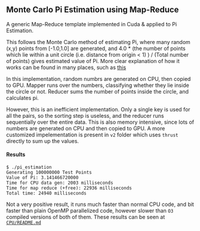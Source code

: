 ## Monte Carlo Pi Estimation using Map-Reduce

A generic Map-Reduce template implemented in Cuda & applied to Pi Estimation.

This follows the Monte Carlo method of estimating Pi, where many random (x,y) points from [-1.0,1.0] are generated, and 4.0 * (the number of points which lie within a unit circle (i.e. distance from origin < 1) ) / (Total number of points) gives estimated value of Pi. More clear explanation of how it works can be found in many places, such as [this](https://www.geeksforgeeks.org/estimating-value-pi-using-monte-carlo/)

In this implementation, random numbrs are generated on CPU, then copied to GPU. Mapper runs over the numbers, classifying whether they lie inside the circle or not. Reducer sums the number of points inside the circle, and calculates pi.

However, this is an inefficient implementation. Only a single key is used for all the pairs, so the sorting step is useless, and the reducer runs sequentially over the entire data. This is also memory intensive, since lots of numbers are generated on CPU and then copied to GPU. A more customized impelementation is present in `v2` folder which uses `thrust` directly to sum up the values.

#### Results

```shell
$ ./pi_estimation
Generating 100000000 Test Points
Value of Pi: 3.141466720000
Time for CPU data gen: 2003 milliseconds
Time for map reduce (+free): 22936 milliseconds
Total time: 24940 milliseconds
```

Not a very positive result, it runs much faster than normal CPU code, and bit faster than plain OpenMP parallelized code, however slower than `O3` compiled versions of both of them. These results can be seen at [`CPU/README.md`](https://github.com/rajat2004/MapReduce-GPU/tree/master/CPU)
